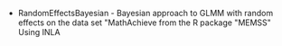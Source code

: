 * RandomEffectsBayesian - Bayesian approach to GLMM with random effects on the data set "MathAchieve from the R package "MEMSS" Using INLA 

